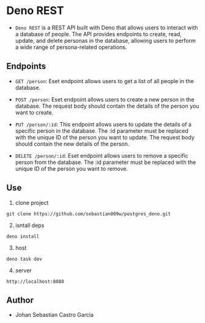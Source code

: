 # Deno REST

- `Deno REST` is a REST API built with Deno that allows users to interact with a database of people. The API provides endpoints to create, read, update, and delete personas in the database, allowing users to perform a wide range of persona-related operations.

## Endpoints

- `GET /person`: Eset endpoint allows users to get a list of all people in the database.

- `POST /person`: Eset endpoint allows users to create a new person in the database. The request body should contain the details of the person you want to create.

- `PUT /person/:id`: This endpoint allows users to update the details of a specific person in the database. The :id parameter must be replaced with the unique ID of the person you want to update. The request body should contain the new details of the person.

- `DELETE /person/:id`: Eset endpoint allows users to remove a specific person from the database. The :id parameter must be replaced with the unique ID of the person you want to remove.

## Use

1. clone project
```git
git clone https://github.com/sebastian009w/postgres_deno.git
```

2. isntall deps
```deno
deno install
```

3. host
```deno
deno task dev
```

4. server
```
http://localhost:8080
``` 

## Author

- Johan Sebastian Castro Garcia
